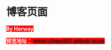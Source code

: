 <h1>
  博客页面
</h1>

<b style="background-color:red;color:white;"> By Herway</b>

<b style="background-color:red;color:white;"> 预览地址： https://hqw567.github.io/mt</b>
